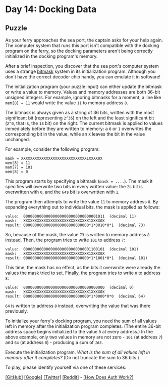 # Day 14: Docking Data

## Puzzle

As your ferry approaches the sea port, the captain asks for your help again. The computer system that runs this port isn't compatible with the docking program on the ferry, so the docking parameters aren't being correctly initialized in the docking program's memory.


After a brief inspection, you discover that the sea port's computer system uses a strange [bitmask](https://en.wikipedia.org/wiki/Mask_(computing)) system in its initialization program. Although you don't have the correct decoder chip handy, you can emulate it in software!


The initialization program (your puzzle input) can either update the bitmask or write a value to memory. Values and memory addresses are both 36-bit unsigned integers. For example, ignoring bitmasks for a moment, a line like `mem[8] = 11` would write the value `11` to memory address `8`.


The bitmask is always given as a string of 36 bits, written with the most significant bit (representing `2^35`) on the left and the least significant bit (`2^0`, that is, the `1`s bit) on the right. The current bitmask is applied to values immediately before they are written to memory: a `0` or `1` overwrites the corresponding bit in the value, while an `X` leaves the bit in the value unchanged.


For example, consider the following program:



```
mask = XXXXXXXXXXXXXXXXXXXXXXXXXXXXX1XXXX0X
mem[8] = 11
mem[7] = 101
mem[8] = 0

```

This program starts by specifying a bitmask (`mask = ....`). The mask it specifies will overwrite two bits in every written value: the `2`s bit is overwritten with `0`, and the `64`s bit is overwritten with `1`.


The program then attempts to write the value `11` to memory address `8`. By expanding everything out to individual bits, the mask is applied as follows:



```
value:  000000000000000000000000000000001011  (decimal 11)
mask:   XXXXXXXXXXXXXXXXXXXXXXXXXXXXX1XXXX0X
result: 00000000000000000000000000000*1*0010*0*1  (decimal 73)

```

So, because of the mask, the value `73` is written to memory address `8` instead. Then, the program tries to write `101` to address `7`:



```
value:  000000000000000000000000000001100101  (decimal 101)
mask:   XXXXXXXXXXXXXXXXXXXXXXXXXXXXX1XXXX0X
result: 00000000000000000000000000000*1*1001*0*1  (decimal 101)

```

This time, the mask has no effect, as the bits it overwrote were already the values the mask tried to set. Finally, the program tries to write `0` to address `8`:



```
value:  000000000000000000000000000000000000  (decimal 0)
mask:   XXXXXXXXXXXXXXXXXXXXXXXXXXXXX1XXXX0X
result: 00000000000000000000000000000*1*0000*0*0  (decimal 64)

```

`64` is written to address `8` instead, overwriting the value that was there previously.


To initialize your ferry's docking program, you need the sum of all values left in memory after the initialization program completes. (The entire 36-bit address space begins initialized to the value `0` at every address.) In the above example, only two values in memory are not zero - `101` (at address `7`) and `64` (at address `8`) - producing a sum of *`165`*.


Execute the initialization program. *What is the sum of all values left in memory after it completes?* (Do not truncate the sum to 36 bits.)



To play, please identify yourself via one of these services:


[[GitHub]](/auth/github) [[Google]](/auth/google) [[Twitter]](/auth/twitter) [[Reddit]](/auth/reddit) - [[How Does Auth Work?]](/about#faq_auth)
